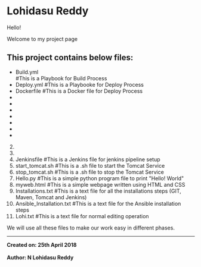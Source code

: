 <H1>Lohidasu Reddy</H1>

Hello!

Welcome to my project page

<h2>This project contains below files: </h2>

<ul style="list-style-type:disc">
  <li>Build.yml</li>                      #This is a Playbook for Build Process
  <li>Deploy.yml                     #This is a Playbooke for Deploy Process </li>
  <li>Dockerfile                     #This is a Docker file for Deploy Process</li>
  <li></li>
  <li></li>
  <li></li>
  <li></li>
  <li></li>
  <li></li>
  <li></li>
</ul>  


2. 
3. 
4. Jenkinsfile                    #This is a Jenkins file for jenkins pipeline setup
5. start_tomcat.sh                #This is a .sh file to start the Tomcat Service
6. stop_tomcat.sh                 #This is a .sh file to stop the Tomcat Service
7. Hello.py                       #This is a simple python program file to print "Hello! World"
8. myweb.html                     #This is a simple webpage written using HTML and CSS
9. Installations.txt              #This is a text file for all the installations steps (GIT, Maven, Tomcat and Jenkins)
10. Ansible_Installation.txt      #This is a text file for the Ansible installation steps
11. Lohi.txt                      #This is a text file for normal editing operation

We will use all these files to make our work easy in different phases.

---------------------------------------------------------------------------------------------------------------------------------------
<b>Created on: 25th April 2018 </b><br>  
<b>Author: N Lohidasu Reddy</b>
